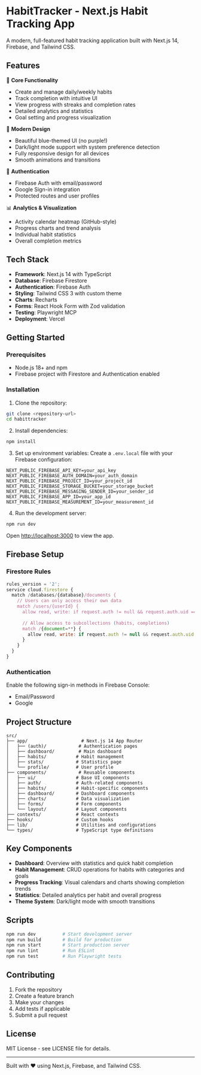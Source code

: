 # HabitTracker - Next.js Habit Tracking App

A modern, full-featured habit tracking application built with Next.js 14, Firebase, and Tailwind CSS.

## Features

🎯 **Core Functionality**
- Create and manage daily/weekly habits
- Track completion with intuitive UI
- View progress with streaks and completion rates
- Detailed analytics and statistics
- Goal setting and progress visualization

🎨 **Modern Design**
- Beautiful blue-themed UI (no purple!)
- Dark/light mode support with system preference detection
- Fully responsive design for all devices
- Smooth animations and transitions

🔐 **Authentication**
- Firebase Auth with email/password
- Google Sign-in integration
- Protected routes and user profiles

📊 **Analytics & Visualization**
- Activity calendar heatmap (GitHub-style)
- Progress charts and trend analysis
- Individual habit statistics
- Overall completion metrics

## Tech Stack

- **Framework**: Next.js 14 with TypeScript
- **Database**: Firebase Firestore
- **Authentication**: Firebase Auth
- **Styling**: Tailwind CSS 3 with custom theme
- **Charts**: Recharts
- **Forms**: React Hook Form with Zod validation
- **Testing**: Playwright MCP
- **Deployment**: Vercel

## Getting Started

### Prerequisites

- Node.js 18+ and npm
- Firebase project with Firestore and Authentication enabled

### Installation

1. Clone the repository:
```bash
git clone <repository-url>
cd habittracker
```

2. Install dependencies:
```bash
npm install
```

3. Set up environment variables:
Create a `.env.local` file with your Firebase configuration:
```env
NEXT_PUBLIC_FIREBASE_API_KEY=your_api_key
NEXT_PUBLIC_FIREBASE_AUTH_DOMAIN=your_auth_domain
NEXT_PUBLIC_FIREBASE_PROJECT_ID=your_project_id
NEXT_PUBLIC_FIREBASE_STORAGE_BUCKET=your_storage_bucket
NEXT_PUBLIC_FIREBASE_MESSAGING_SENDER_ID=your_sender_id
NEXT_PUBLIC_FIREBASE_APP_ID=your_app_id
NEXT_PUBLIC_FIREBASE_MEASUREMENT_ID=your_measurement_id
```

4. Run the development server:
```bash
npm run dev
```

Open [http://localhost:3000](http://localhost:3000) to view the app.

## Firebase Setup

### Firestore Rules
```javascript
rules_version = '2';
service cloud.firestore {
  match /databases/{database}/documents {
    // Users can only access their own data
    match /users/{userId} {
      allow read, write: if request.auth != null && request.auth.uid == userId;
      
      // Allow access to subcollections (habits, completions)
      match /{document=**} {
        allow read, write: if request.auth != null && request.auth.uid == userId;
      }
    }
  }
}
```

### Authentication
Enable the following sign-in methods in Firebase Console:
- Email/Password
- Google

## Project Structure

```
src/
├── app/                    # Next.js 14 App Router
│   ├── (auth)/            # Authentication pages
│   ├── dashboard/         # Main dashboard
│   ├── habits/           # Habit management
│   ├── stats/            # Statistics page
│   └── profile/          # User profile
├── components/            # Reusable components
│   ├── ui/               # Base UI components
│   ├── auth/             # Auth-related components
│   ├── habits/           # Habit-specific components
│   ├── dashboard/        # Dashboard components
│   ├── charts/           # Data visualization
│   ├── forms/            # Form components
│   └── layout/           # Layout components
├── contexts/             # React contexts
├── hooks/                # Custom hooks
├── lib/                  # Utilities and configurations
└── types/                # TypeScript type definitions
```

## Key Components

- **Dashboard**: Overview with statistics and quick habit completion
- **Habit Management**: CRUD operations for habits with categories and goals
- **Progress Tracking**: Visual calendars and charts showing completion trends
- **Statistics**: Detailed analytics per habit and overall progress
- **Theme System**: Dark/light mode with smooth transitions

## Scripts

```bash
npm run dev          # Start development server
npm run build        # Build for production
npm run start        # Start production server
npm run lint         # Run ESLint
npm run test         # Run Playwright tests
```

## Contributing

1. Fork the repository
2. Create a feature branch
3. Make your changes
4. Add tests if applicable
5. Submit a pull request

## License

MIT License - see LICENSE file for details.

---

Built with ❤️ using Next.js, Firebase, and Tailwind CSS.